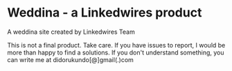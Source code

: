# Weddina - a Linkedwires product
A weddina site created by Linkedwires Team

This is not a final product. Take care. If you have issues to report, I would be more than happy to find a solutions. If you don't understand something, you can write me at didorukundo[@]gmail(.)com
